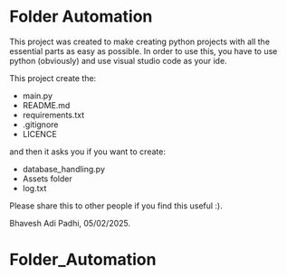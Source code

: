 # Folder Automation

This project was created to make creating python projects with all the essential parts as easy as possible.
In order to use this, you have to use python (obviously) and use visual studio code as your ide.

This project create the:

- main.py
- README.md
- requirements.txt
- .gitignore
- LICENCE

and then it asks you if you want to create:

- database_handling.py
- Assets folder
- log.txt

Please share this to other people if you find this useful :).

Bhavesh Adi Padhi, 05/02/2025.
# Folder_Automation
